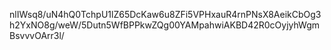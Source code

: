 nlIWsq8/uN4hQ0TchpU1lZ65DcKaw6u8ZFi5VPHxauR4rnPNsX8AeikCbOg3h2YxNO8g/weW/5Dutn5WfBPPkwZQg00YAMpahwiAKBD42R0cOyjyhWgmBsvvvOArr3l/
